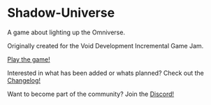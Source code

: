 # Shadow-Universe
A game about lighting up the Omniverse.

Originally created for the Void Development Incremental Game Jam.

[Play the game!](https://flamemasternxf.github.io/Shadow-Universe-/)

Interested in what has been added or whats planned? Check out the [Changelog!](https://github.com/FlamemasterNXF/Shadow-Universe-/blob/main/CHANGELOG.MD)

Want to become part of the community? Join the [Discord!](https://discord.gg/Js93DSjBAY)
